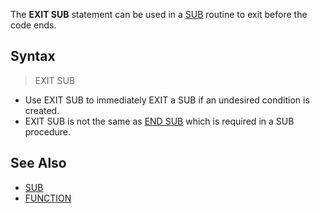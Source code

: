 The **EXIT SUB** statement can be used in a [SUB](SUB) routine to exit before the code ends.

## Syntax

> EXIT SUB

* Use EXIT SUB to immediately EXIT a SUB if an undesired condition is created.
* EXIT SUB is not the same as [END SUB](END-SUB) which is required in a SUB procedure.

## See Also
 
* [SUB](SUB)
* [FUNCTION](FUNCTION)
